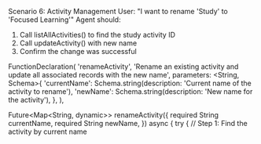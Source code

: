 Scenario 6: Activity Management
User: "I want to rename 'Study' to 'Focused Learning'"
Agent should:
1.	Call listAllActivities() to find the study activity ID
2.	Call updateActivity() with new name
3.	Confirm the change was successful

FunctionDeclaration(
  'renameActivity',
  'Rename an existing activity and update all associated records with the new name',
  parameters: <String, Schema>{
    'currentName': Schema.string(description: 'Current name of the activity to rename'),
    'newName': Schema.string(description: 'New name for the activity'),
  },
),

Future<Map<String, dynamic>> renameActivity({
  required String currentName,
  required String newName,
}) async {
  try {
    // Step 1: Find the activity by current name